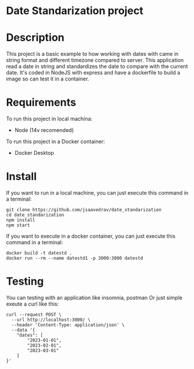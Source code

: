 # Date Standarization project

# Description
This project is a basic example to how working with dates with came in string format and different timezone compared to server. This application read a date in string and standardizes the date to compare with the current date. It's coded in NodeJS with express and have a dockerfile to build a image so can test it in a container.

# Requirements
To run this project in local machina:
* Node (14v recomended)

To run this project in a Docker container:
* Docker Desktop

# Install
If you want to run in a local machine, you can just execute this command in a terminal:
```
git clone https://github.com/jsaavedrav/date_standarization
cd date_standarization
npm install
npm start
```

If you want to execute in a docker container, you can just execute this command in a terminal:
```
docker build -t datestd .
docker run --rm --name datestd1 -p 3000:3000 datestd
```

# Testing
You can testing with an application like insomnia, postman Or just simple exeute a curl like this:
```
curl --request POST \
  --url http://localhost:3000/ \
  --header 'Content-Type: application/json' \
  --data '{
	"dates": [
		"2023-01-01",
		"2023-02-01",
		"2023-03-01"
	]
}'
```


